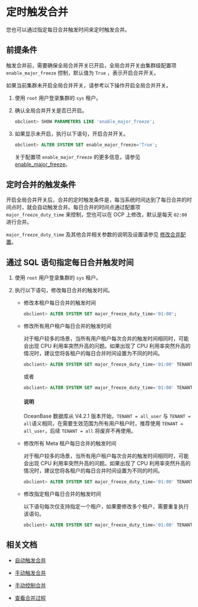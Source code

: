 # 定时触发合并

您也可以通过指定每日合并触发时间来定时触发合并。

## 前提条件

触发合并前，需要确保全局合并开关已开启，全局合并开关由集群级配置项 `enable_major_freeze` 控制，默认值为 `True` ，表示开启合并开关。

如果当前集群未开启全局合并开关，请参考以下操作开启全局合并开关。

1. 使用 `root` 用户登录集群的 `sys` 租户。

2. 确认全局合并开关是否已开启。

   ```sql
   obclient> SHOW PARAMETERS LIKE 'enable_major_freeze';
   ```

3. 如果显示未开启，执行以下语句，开启合并开关。

   ```sql
   obclient> ALTER SYSTEM SET enable_major_freeze='True';
   ```

   关于配置项 `enable_major_freeze` 的更多信息，请参见 [enable_major_freeze](../../../800.configuration-items-and-system-variables/100.system-configuration-items/300.cluster-level-configuration-items/7200.enable_major_freeze.md)。

## 定时合并的触发条件

开启全局合并开关后，合并的定时触发条件是，每当系统时间达到了每日合并的时间点时，就会自动触发合并。每日合并的时间点通过配置项 `major_freeze_duty_time` 来控制，您也可以在 OCP 上修改，默认是每天 `02:00` 进行合并。

`major_freeze_duty_time` 及其他合并相关参数的说明及设置请参见 [修改合并配置](../200.merge-management/700.modify-a-merge-configuration.md)。

## 通过 SQL 语句指定每日合并触发时间

1. 使用 `root` 用户登录集群的 `sys` 租户。

2. 执行以下语句，修改每日合并的触发时间。

   * 修改本租户每日合并的触发时间

      ```sql
      obclient> ALTER SYSTEM SET major_freeze_duty_time='01:00';
      ```
   
   * 修改所有用户租户每日合并的触发时间

      对于租户较多的场景，当所有用户租户每次合并的触发时间相同时，可能会出现 CPU 利用率突然升高的问题。如果出现了 CPU 利用率突然升高的情况时，建议您将各租户的每日合并时间设置为不同的时间。

      ```sql
      obclient> ALTER SYSTEM SET major_freeze_duty_time='01:00' TENANT = all_user;
      ```

      或者

      ```sql
      obclient> ALTER SYSTEM SET major_freeze_duty_time='01:00' TENANT = all;
      ```

     <main id="notice" type='explain'>
     <h4>说明</h4>
     <p>OceanBase 数据库从 V4.2.1 版本开始，<code>TENANT = all_user</code> 与 <code>TENANT = all</code>语义相同，在需要生效范围为所有用户租户时，推荐使用 <code>TENANT = all_user</code>，后续 <code>TENANT = all</code> 将废弃不再使用。</p>

   * 修改所有 Meta 租户每日合并的触发时间

      对于租户较多的场景，当所有用户租户每次合并的触发时间相同时，可能会出现 CPU 利用率突然升高的问题。如果出现了 CPU 利用率突然升高的情况时，建议您将各租户的每日合并时间设置为不同的时间。

      ```sql
      obclient> ALTER SYSTEM SET major_freeze_duty_time='01:00' TENANT = all_meta;
      ```

   * 修改指定租户每日合并的触发时间

      以下语句每次仅支持指定一个租户，如果要修改多个租户，需要重复执行该语句。

      ```sql
      obclient> ALTER SYSTEM SET major_freeze_duty_time='01:00' TENANT = tenant1;
      ```

## 相关文档

* [自动触发合并](../200.merge-management/200.automatic-merge-triggering.md)

* [手动触发合并](../200.merge-management/400.manually-trigger-a-merge.md)

* [手动控制合并](../200.merge-management/500.manually-control-a-merge.md)

* [查看合并过程](../200.merge-management/500.view-merge-process.md)
